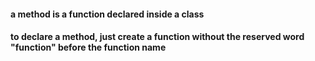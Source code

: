 #### a method is a function declared inside a class

#### to declare a method, just create a function without the reserved word "function" before the function name
